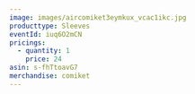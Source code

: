 ```yaml
---
image: images/aircomiket3eymkux_vcac1ikc.jpg
producttype: Sleeves
eventId: iuq6O2mCN
pricings:
  - quantity: 1
    price: 24
asin: s-fhTtoavG7
merchandise: comiket
---
```

